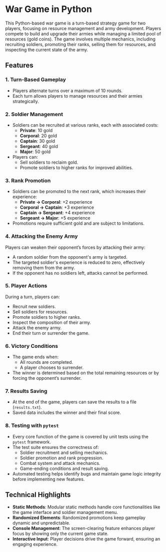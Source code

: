 # War Game in Python

This Python-based war game is a turn-based strategy game for two players, focusing on resource management and army development. Players compete to build and upgrade their armies while managing a limited pool of resources (gold coins). The game involves multiple mechanics, including recruiting soldiers, promoting their ranks, selling them for resources, and inspecting the current state of the army.

## Features

### 1. Turn-Based Gameplay
- Players alternate turns over a maximum of 10 rounds.
- Each turn allows players to manage resources and their armies strategically.

### 2. Soldier Management
- Soldiers can be recruited at various ranks, each with associated costs:
  - **Private**: 10 gold
  - **Corporal**: 20 gold
  - **Captain**: 30 gold
  - **Sergeant**: 40 gold
  - **Major**: 50 gold
- Players can:
  - Sell soldiers to reclaim gold.
  - Promote soldiers to higher ranks for improved abilities.

### 3. Rank Promotion
- Soldiers can be promoted to the next rank, which increases their experience:
  - **Private → Corporal**: +2 experience
  - **Corporal → Captain**: +3 experience
  - **Captain → Sergeant**: +4 experience
  - **Sergeant → Major**: +5 experience
- Promotions require sufficient gold and are subject to limitations.

### 4. Attacking the Enemy Army
Players can weaken their opponent’s forces by attacking their army:
- A random soldier from the opponent's army is targeted.
- The targeted soldier's experience is reduced to zero, effectively removing them from the army.
- If the opponent has no soldiers left, attacks cannot be performed.

### 5. Player Actions
During a turn, players can:
- Recruit new soldiers.
- Sell soldiers for resources.
- Promote soldiers to higher ranks.
- Inspect the composition of their army.
- Attack the enemy army.
- End their turn or surrender the game.

### 6. Victory Conditions
- The game ends when:
  - All rounds are completed.
  - A player chooses to surrender.
- The winner is determined based on the total remaining resources or by forcing the opponent’s surrender.

### 7. Results Saving
- At the end of the game, players can save the results to a file (`results.txt`).
- Saved data includes the winner and their final score.

### 8. Testing with `pytest`  
- Every core function of the game is covered by unit tests using the `pytest` framework.  
- The test suite ensures the correctness of:  
  - Soldier recruitment and selling mechanics.  
  - Soldier promotion and rank progression.  
  - Combat system and attack mechanics.  
  - Game-ending conditions and result saving.  
- Automated testing helps identify bugs and maintain game logic integrity before implementing new features.

## Technical Highlights
- **Static Methods**: Modular static methods handle core functionalities like the game interface and soldier management menu.
- **Randomized Elements**: Randomized promotions keep gameplay dynamic and unpredictable.
- **Console Management**: The screen-clearing feature enhances player focus by showing only the current game state.
- **Interactive Input**: Player decisions drive the game forward, ensuring an engaging experience.
